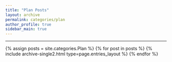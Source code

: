 ```yaml
---
title: "Plan Posts"
layout: archive
permalink: categories/plan
author_profile: true
sidebar_main: true
---
```


<!-- 공백이 포함되어 있는 카테고리 이름의 경우 site.categories['a b c'] 이런식으로! -->

***

{% assign posts = site.categories.Plan %}
{% for post in posts %} {% include archive-single2.html type=page.entries_layout %} {% endfor %}